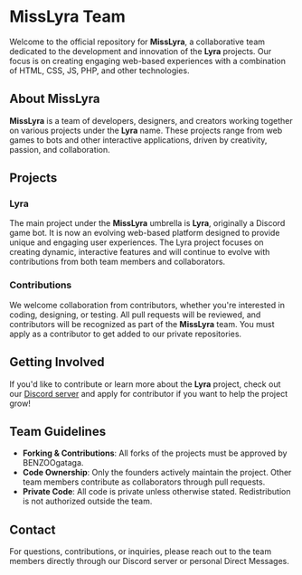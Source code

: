 # MissLyra Team

Welcome to the official repository for **MissLyra**, a collaborative team dedicated to the development and innovation of the **Lyra** projects. Our focus is on creating engaging web-based experiences with a combination of HTML, CSS, JS, PHP, and other technologies.

## About MissLyra

**MissLyra** is a team of developers, designers, and creators working together on various projects under the **Lyra** name. These projects range from web games to bots and other interactive applications, driven by creativity, passion, and collaboration.

## Projects

### Lyra

The main project under the **MissLyra** umbrella is **Lyra**, originally a Discord game bot. It is now an evolving web-based platform designed to provide unique and engaging user experiences. The Lyra project focuses on creating dynamic, interactive features and will continue to evolve with contributions from both team members and collaborators.

### Contributions

We welcome collaboration from contributors, whether you're interested in coding, designing, or testing. All pull requests will be reviewed, and contributors will be recognized as part of the **MissLyra** team. You must apply as a contributor to get added to our private repositories.

## Getting Involved

If you'd like to contribute or learn more about the **Lyra** project, check out our [Discord server](https://discord.gg/HBht2XVeqB) and apply for contributor if you want to help the project grow!

## Team Guidelines

- **Forking & Contributions**: All forks of the projects must be approved by BENZOOgataga.
- **Code Ownership**: Only the founders actively maintain the project. Other team members contribute as collaborators through pull requests.
- **Private Code**: All code is private unless otherwise stated. Redistribution is not authorized outside the team.

## Contact

For questions, contributions, or inquiries, please reach out to the team members directly through our Discord server or personal Direct Messages.
